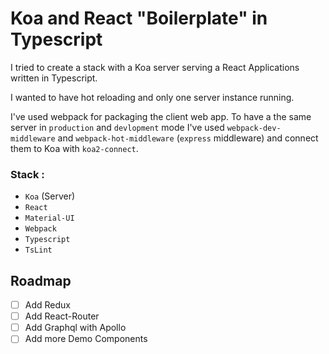 # Koa and React "Boilerplate" in Typescript

 
I tried to create a stack with a Koa server serving a React Applications written in Typescript.

I wanted to have hot reloading and only one server instance running.

I've used webpack for packaging the client web app. To have a the same server in `production` and `devlopment` mode 
I've used `webpack-dev-middleware` and `webpack-hot-middleware` (`express` middleware) and connect them to Koa with 
`koa2-connect`.
 

### Stack :
  - `Koa` (Server)
  - `React`
  - `Material-UI`
  - `Webpack`
  - `Typescript`
  - `TsLint`  

## Roadmap
  - [ ] Add Redux
  - [ ] Add React-Router
  - [ ] Add Graphql with Apollo
  - [ ] Add more Demo Components
